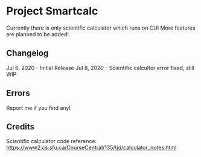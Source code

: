 # Project Smartcalc
Currently there is only scientific calculator which runs on CUI
More features are planned to be added!

## Changelog
Jul 6, 2020 - Initial Release
Jul 8, 2020 - Scientific calcultor error fixed, still WIP

## Errors
Report me if you find any!

## Credits
Scientific calculator code reference:
https://www2.cs.sfu.ca/CourseCentral/135/tjd/calculator_notes.html
